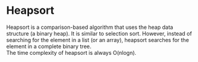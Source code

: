 # Heapsort
Heapsort is a comparison-based algorithm that uses the heap data structure (a binary heap). It is similar to selection sort. However, instead of searching for the element in a list (or an array), heapsort searches for the element in a complete binary tree.  
The time complexity of heapsort is always O(nlogn).

